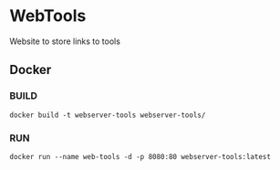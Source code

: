 # WebTools
Website to store links to tools

## Docker

### BUILD
```docker build -t webserver-tools webserver-tools/```

### RUN
```docker run --name web-tools -d -p 8080:80 webserver-tools:latest```
